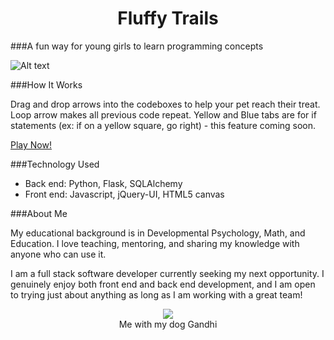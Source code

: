 
<h1 align="center">Fluffy Trails</h1>

###A fun way for young girls to learn programming concepts

![Alt text](https://raw.github.com/avastjohn/HB_Project/master/misc/screen_shot.jpg "Level Six image")

###How It Works

Drag and drop arrows into the codeboxes to help your pet reach their treat. Loop arrow makes all previous code repeat. Yellow and Blue tabs are for if statements (ex: if on a yellow square, go right) - this feature coming soon.

<a href="http://fluffytrails.herokuapp.com">Play Now!</a>

###Technology Used

- Back end: Python, Flask, SQLAlchemy
- Front end: Javascript, jQuery-UI, HTML5 canvas

###About Me

My educational background is in Developmental Psychology, Math, and Education. I love teaching, mentoring, and sharing my knowledge with anyone who can use it. 

I am a full stack software developer currently seeking my next opportunity. I genuinely enjoy both front end and back end development, and I am open to trying just about anything as long as I am working with a great team!

<p align="center">
  <img src="https://raw.github.com/avastjohn/HB_Project/master/misc/ava_gandhi.jpg"><br>
  Me with my dog Gandhi
</p>



